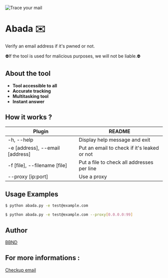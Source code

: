 ![Trace your mail](https://checkup.email/assets/img/logo.png)
# Abada ✉️
Verify an email address if it's pwned or not.

⛔If the tool is used for malicious purposes, we will not be liable.⛔

## About the tool
- **Tool accessible to all**
- **Accurate tracking**
- **Multitasking tool**
- **Instant answer**

## How it works ?

| Plugin | README |
| ------ | ------ |
| -h, --help | Display help message and exit |
| -e [address], --email [address] | Put an email to check if it's leaked or not |
| -f [file], --filename [file]  | Put a file to check all addresses per line |
| --proxy [ip:port]  | Use a proxy |

## Usage Examples

```sh
$ python abada.py -e test@example.com
```

```sh
$ python abada.py -e test@example.com --proxy[0.0.0.0:99]
```

## Author
[BBND](https://www.bbnd.eu)

## For more informations :
[Checkup email](https://www.checkup.email)
